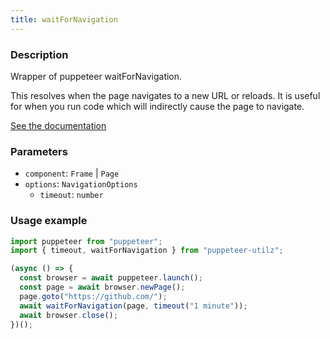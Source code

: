 ```yaml
---
title: waitForNavigation
---
```


### Description

Wrapper of puppeteer waitForNavigation.

This resolves when the page navigates to a new URL or reloads. It is useful for when you run code which will indirectly cause the page to navigate.

[See the documentation](https://github.com/puppeteer/puppeteer/blob/v2.1.1/docs/api.md#pagewaitfornavigationoptions)

### Parameters

- `component`: `Frame` | `Page`
- `options`: `NavigationOptions`
  - `timeout`: `number`

### Usage example

```js
import puppeteer from "puppeteer";
import { timeout, waitForNavigation } from "puppeteer-utilz";

(async () => {
  const browser = await puppeteer.launch();
  const page = await browser.newPage();
  page.goto("https://github.com/");
  await waitForNavigation(page, timeout("1 minute"));
  await browser.close();
})();
```
